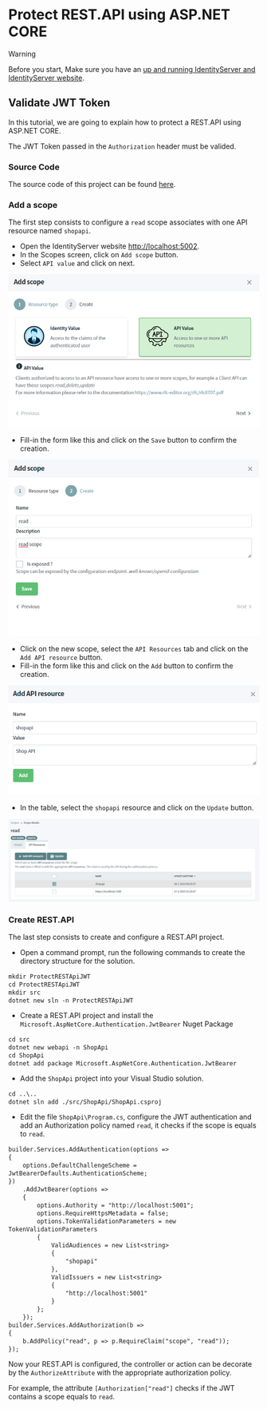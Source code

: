 # Protect REST.API using ASP.NET CORE

> [!WARNING]
> Before you start, Make sure you have an [up and running IdentityServer and IdentityServer website](/documentation/gettingstarted/index.html).

## Validate JWT Token

In this tutorial, we are going to explain how to protect a REST.API using ASP.NET CORE.

The JWT Token passed in the `Authorization` header must be valided.

### Source Code

The source code of this project can be found [here](https://github.com/simpleidserver/SimpleIdServer/tree/master/samples/ProtectRESTApiJWT).

### Add a scope

The first step consists to configure a `read` scope associates with one API resource named `shopapi`.

* Open the IdentityServer website [http://localhost:5002](http://localhost:5002).
* In the Scopes screen, click on `Add scope` button.
* Select `API value` and click on next.

![Choose scope](images/protectrestapi-1.png)

* Fill-in the form like this and click on the `Save` button to confirm the creation. 

![Confirm](images/protectrestapi-2.png)

* Click on the new scope, select the `API Resources` tab and click on the `Add API resource` button.
* Fill-in the form like this and click on the `Add` button to confirm the creation.

![Add resource](images/protectrestapi-3.png)

* In the table, select the `shopapi` resource and click on the `Update` button.

![Select resource](images/protectrestapi-4.png)

### Create REST.API

The last step consists to create and configure a REST.API project.

* Open a command prompt, run the following commands to create the directory structure for the solution.

```
mkdir ProtectRESTApiJWT
cd ProtectRESTApiJWT
mkdir src
dotnet new sln -n ProtectRESTApiJWT
```

* Create a REST.API project and install the `Microsoft.AspNetCore.Authentication.JwtBearer` Nuget Package

```
cd src
dotnet new webapi -n ShopApi
cd ShopApi
dotnet add package Microsoft.AspNetCore.Authentication.JwtBearer
```

* Add the `ShopApi` project into your Visual Studio solution.

```
cd ..\..
dotnet sln add ./src/ShopApi/ShopApi.csproj
```

* Edit the file `ShopApi\Program.cs`, configure the JWT authentication and add an Authorization policy named `read`, it checks if the scope is equals to `read`.

```
builder.Services.AddAuthentication(options =>
{
    options.DefaultChallengeScheme = JwtBearerDefaults.AuthenticationScheme;
})
    .AddJwtBearer(options =>
    {
        options.Authority = "http://localhost:5001";
        options.RequireHttpsMetadata = false;
        options.TokenValidationParameters = new TokenValidationParameters
        {
            ValidAudiences = new List<string>
            {
                "shopapi"
            },
            ValidIssuers = new List<string>
            {
                "http://localhost:5001"
            }
        };
    });
builder.Services.AddAuthorization(b =>
{
    b.AddPolicy("read", p => p.RequireClaim("scope", "read"));
});
```

Now your REST.API is configured, the controller or action can be decorate by the `AuthorizeAttribute` with the appropriate authorization policy.

For example, the attribute `[Authorization["read"]` checks if the JWT contains a scope equals to `read`.